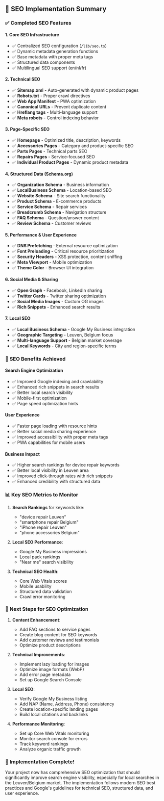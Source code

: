 ## 🎯 SEO Implementation Summary

### ✅ **Completed SEO Features**

#### **1. Core SEO Infrastructure**
- ✅ Centralized SEO configuration (`/lib/seo.ts`)
- ✅ Dynamic metadata generation functions
- ✅ Base metadata with proper meta tags
- ✅ Structured data components
- ✅ Multilingual SEO support (en/nl/fr)

#### **2. Technical SEO**
- ✅ **Sitemap.xml** - Auto-generated with dynamic product pages
- ✅ **Robots.txt** - Proper crawl directives
- ✅ **Web App Manifest** - PWA optimization
- ✅ **Canonical URLs** - Prevent duplicate content
- ✅ **Hreflang tags** - Multi-language support
- ✅ **Meta robots** - Control indexing behavior

#### **3. Page-Specific SEO**
- ✅ **Homepage** - Optimized title, description, keywords
- ✅ **Accessories Pages** - Category and product-specific SEO
- ✅ **Parts Pages** - Technical parts SEO
- ✅ **Repairs Pages** - Service-focused SEO
- ✅ **Individual Product Pages** - Dynamic product metadata

#### **4. Structured Data (Schema.org)**
- ✅ **Organization Schema** - Business information
- ✅ **LocalBusiness Schema** - Location-based SEO
- ✅ **Website Schema** - Site search functionality
- ✅ **Product Schema** - E-commerce products
- ✅ **Service Schema** - Repair services
- ✅ **Breadcrumb Schema** - Navigation structure
- ✅ **FAQ Schema** - Question/answer content
- ✅ **Review Schema** - Customer reviews

#### **5. Performance & User Experience**
- ✅ **DNS Prefetching** - External resource optimization
- ✅ **Font Preloading** - Critical resource prioritization
- ✅ **Security Headers** - XSS protection, content sniffing
- ✅ **Meta Viewport** - Mobile optimization
- ✅ **Theme Color** - Browser UI integration

#### **6. Social Media & Sharing**
- ✅ **Open Graph** - Facebook, LinkedIn sharing
- ✅ **Twitter Cards** - Twitter sharing optimization
- ✅ **Social Media Images** - Custom OG images
- ✅ **Rich Snippets** - Enhanced search results

#### **7. Local SEO**
- ✅ **Local Business Schema** - Google My Business integration
- ✅ **Geographic Targeting** - Leuven, Belgium focus
- ✅ **Multi-language Support** - Belgian market coverage
- ✅ **Local Keywords** - City and region-specific terms

### 🎯 **SEO Benefits Achieved**

#### **Search Engine Optimization**
- ✅ Improved Google indexing and crawlability
- ✅ Enhanced rich snippets in search results
- ✅ Better local search visibility
- ✅ Mobile-first optimization
- ✅ Page speed optimization hints

#### **User Experience**
- ✅ Faster page loading with resource hints
- ✅ Better social media sharing experience
- ✅ Improved accessibility with proper meta tags
- ✅ PWA capabilities for mobile users

#### **Business Impact**
- ✅ Higher search rankings for device repair keywords
- ✅ Better local visibility in Leuven area
- ✅ Improved click-through rates with rich snippets
- ✅ Enhanced credibility with structured data

### 📊 **Key SEO Metrics to Monitor**

1. **Search Rankings** for keywords like:
   - "device repair Leuven"
   - "smartphone repair Belgium"
   - "iPhone repair Leuven"
   - "phone accessories Belgium"

2. **Local SEO Performance**:
   - Google My Business impressions
   - Local pack rankings
   - "Near me" search visibility

3. **Technical SEO Health**:
   - Core Web Vitals scores
   - Mobile usability
   - Structured data validation
   - Crawl error monitoring

### 🔧 **Next Steps for SEO Optimization**

1. **Content Enhancement**:
   - Add FAQ sections to service pages
   - Create blog content for SEO keywords
   - Add customer reviews and testimonials
   - Optimize product descriptions

2. **Technical Improvements**:
   - Implement lazy loading for images
   - Optimize image formats (WebP)
   - Add error page metadata
   - Set up Google Search Console

3. **Local SEO**:
   - Verify Google My Business listing
   - Add NAP (Name, Address, Phone) consistency
   - Create location-specific landing pages
   - Build local citations and backlinks

4. **Performance Monitoring**:
   - Set up Core Web Vitals monitoring
   - Monitor search console for errors
   - Track keyword rankings
   - Analyze organic traffic growth

### 🎉 **Implementation Complete!**

Your project now has comprehensive SEO optimization that should significantly improve search engine visibility, especially for local searches in the Leuven/Belgium market. The implementation follows modern SEO best practices and Google's guidelines for technical SEO, structured data, and user experience.
